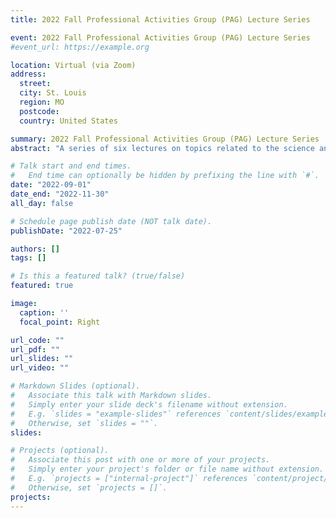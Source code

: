 ```yaml
---
title: 2022 Fall Professional Activities Group (PAG) Lecture Series

event: 2022 Fall Professional Activities Group (PAG) Lecture Series
#event_url: https://example.org

location: Virtual (via Zoom)
address:
  street: 
  city: St. Louis
  region: MO
  postcode: 
  country: United States

summary: 2022 Fall Professional Activities Group (PAG) Lecture Series
abstract: "A series of six lectures on topics related to the science and practice of IO psychology. More details to be announced soon!"

# Talk start and end times.
#   End time can optionally be hidden by prefixing the line with `#`.
date: "2022-09-01"
date_end: "2022-11-30"
all_day: false

# Schedule page publish date (NOT talk date).
publishDate: "2022-07-25"

authors: []
tags: []

# Is this a featured talk? (true/false)
featured: true

image:
  caption: ''
  focal_point: Right

url_code: ""
url_pdf: ""
url_slides: ""
url_video: ""

# Markdown Slides (optional).
#   Associate this talk with Markdown slides.
#   Simply enter your slide deck's filename without extension.
#   E.g. `slides = "example-slides"` references `content/slides/example-slides.md`.
#   Otherwise, set `slides = ""`.
slides:

# Projects (optional).
#   Associate this post with one or more of your projects.
#   Simply enter your project's folder or file name without extension.
#   E.g. `projects = ["internal-project"]` references `content/project/deep-learning/index.md`.
#   Otherwise, set `projects = []`.
projects:
---
```


